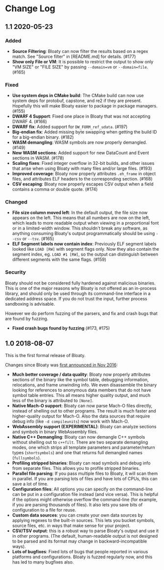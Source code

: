 # Change Log

## 1.1 2020-05-23

### Added

* **Source Filtering**: Bloaty can now filter the results based on a regex
  match. See "Source filter" in [README.md] for details. (#177)
* **Show only File or VM**: It is possible to restrict the output to show only
  "VM SIZE" or "FILE SIZE" by passing `--domain=vm` or `--domain=file`. (#165)

### Fixed

* **Use system deps in CMake build**: The CMake build can now use system deps
  for protobuf, capstone, and re2 if they are present. Hopefully this will make
  Bloaty easier to package in package managers. (#155)
* **DWARF 4 Support**: Fixed one place in Bloaty that was not accepting DWARF 4.
  (#166)
* **DWARF fix**: Added support for `DW_FORM_ref_udata`. (#197)
* **Big-endian fix**: Added missing byte swapping when getting the build ID for
  a big-endian binary. (#182)
* **WASM demangling**: WASM symbols are now properly demangled. (#149)
* **New WASM sections**: Added support for new DataCount and Event sections
  in WASM. (#178)
* **Scaling fixes**: Fixed integer overflow in 32-bit builds, and other issues
  that arise when using Bloaty with many files and/or large files. (#193)
* **Improved coverage**: Bloaty now properly attributes `.eh_frame` in object
  files, and attributes ELF headers to the corresponding section. (#168)
* **CSV escaping**: Bloaty now properly escapes CSV output when a field contains
  a comma or double quote. (#174)

### Changed

* **File size column moved left**: In the default output, the file size now
  appears on the left. This means that all numbers are now on the left, which
  leads to more readable output when viewing in a proportional font or in a
  limited-width window. This shouldn't break any software, as anything consuming
  Bloaty's output programmatically should be using `--csv` or `--tsv`. (#165)
* **ELF Segment labels now contain index**: Previously ELF segment labels looked
  like `LOAD [RW]` with segment flags only. Now they also contain the segment
  index, eg. `LOAD #1 [RW]`, so the output can distinguish between different
  segments with the same flags. (#159)

### Security

Bloaty should not be considered fully hardened against malicious binaries.  This
is one of the major reasons why Bloaty is not offered as an in-process library,
and should only be used through its command-line interface in a dedicated
address space. If you do not trust the input, further process sandboxing is
advisable.

However we do perform fuzzing of the parsers, and fix and crash bugs that are
found by fuzzing.

* **Fixed crash bugs found by fuzzing** (#173, #175)

## 1.0 2018-08-07

This is the first formal release of Bloaty.

Changes since Bloaty was [first announced in Nov
2016](http://blog.reverberate.org/2016/11/07/introducing-bloaty-mcbloatface.html):

* **Much better coverage / data quality**: Bloaty now properly attributes
  sections of the binary like the symbol table, debugging information,
  relocations, and frame unwinding info. We even disassemble the binary looking
  for references to anonymous data members that do not have symbol table
  entries. This all means higher quality output, and much less of the binary is
  attributed to `[None]`.
* **Native Mach-O support**: Bloaty can now parse Mach-O files directly,
  instead of shelling out to other programs. The result is much faster and
  higher-quality output for Mach-O. Also the data sources that require debug
  info (like `-d compileunits`) now work with Mach-O.
* **WebAssembly support (EXPERIMENTAL)**: Bloaty can analyze sections and
  symbols in binary WebAssembly files.
* **Native C++ Demangling**: Bloaty can now demangle C++ symbols without
  shelling out to `c++filt`. There are two separate demangling modes, one which
  strips all template parameters and parameter/return types (`shortsymbols`) and
  one that returns full demangled names (`fullsymbols`).
* **Profiling stripped binaries**: Bloaty can read symbols and debug info from
  separate files. This allows you to profile stripped binaries.
* **Parallel file parsing**: If you pass multiple files to Bloaty, it will
  scan them in parallel. If you are parsing lots of files and have lots of CPUs,
  this can save a lot of time.
* **Configuration files**: All options you can specify on the command-line can
  be put in a configuration file instead (and vice versa). This is helpful if
  the options might otherwise overflow the command-line (for example, if you
  are parsing thousands of files). It also lets you save bits of configuration
  to a file for reuse.
* **Custom data sources**: you can create your own data sources by applying
  regexes to the built-in sources. This lets you bucket symbols, source files,
  etc. in ways that make sense for your project.
* **CSV/TSV output**: this is a robust way to parse Bloaty's output and use it
  in other programs. (The default, human-readable output is not designed to be
  parsed and its format may change in backward-incompatible ways).
* **Lots of bugfixes**: Fixed lots of bugs that people reported in various
  platforms and configurations. Bloaty is fuzzed regularly now, and this has
  led to many bugfixes also.
